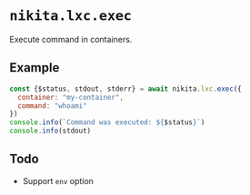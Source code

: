 
# `nikita.lxc.exec`

Execute command in containers.

## Example

```js
const {$status, stdout, stderr} = await nikita.lxc.exec({
  container: "my-container",
  command: "whoami"
})
console.info(`Command was executed: ${$status}`)
console.info(stdout)
```

## Todo

* Support `env` option
